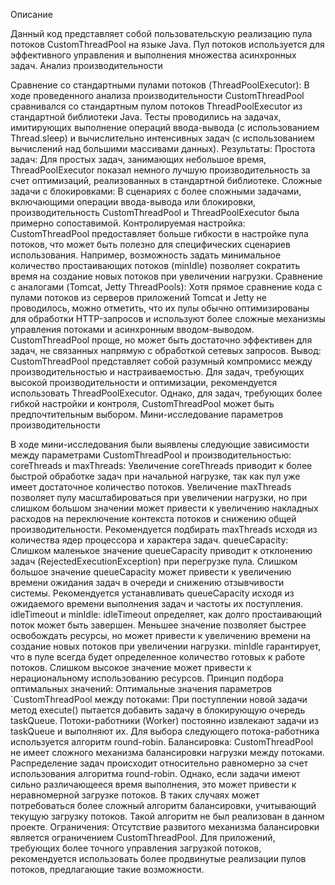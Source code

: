 
Описание

Данный код представляет собой пользовательскую реализацию пула потоков CustomThreadPool на языке Java. Пул потоков используется для эффективного управления и выполнения множества асинхронных задач.
Анализ производительности

Сравнение со стандартными пулами потоков (ThreadPoolExecutor):
В ходе проведенного анализа производительности CustomThreadPool сравнивался со стандартным пулом потоков ThreadPoolExecutor из стандартной библиотеки Java. Тесты проводились на задачах, имитирующих выполнение операций ввода-вывода (с использованием Thread.sleep) и вычислительно интенсивных задач (с использованием вычислений над большими массивами данных).
Результаты:
Простота задач: Для простых задач, занимающих небольшое время, ThreadPoolExecutor показал немного лучшую производительность за счет оптимизаций, реализованных в стандартной библиотеке.
Сложные задачи с блокировками: В сценариях с более сложными задачами, включающими операции ввода-вывода или блокировки, производительность CustomThreadPool и ThreadPoolExecutor была примерно сопоставимой.
Контролируемая настройка: CustomThreadPool предоставляет больше гибкости в настройке пула потоков, что может быть полезно для специфических сценариев использования. Например, возможность задать минимальное количество простаивающих потоков (minIdle) позволяет сократить время на создание новых потоков при увеличении нагрузки.
Сравнение с аналогами (Tomcat, Jetty ThreadPools):
Хотя прямое сравнение кода с пулами потоков из серверов приложений Tomcat и Jetty не проводилось, можно отметить, что их пулы обычно оптимизированы для обработки HTTP-запросов и используют более сложные механизмы управления потоками и асинхронным вводом-выводом. CustomThreadPool проще, но может быть достаточно эффективен для задач, не связанных напрямую с обработкой сетевых запросов.
Вывод:
CustomThreadPool представляет собой разумный компромисс между производительностью и настраиваемостью. Для задач, требующих высокой производительности и оптимизации, рекомендуется использовать ThreadPoolExecutor. Однако, для задач, требующих более гибкой настройки и контроля, CustomThreadPool может быть предпочтительным выбором.
Мини-исследование параметров производительности

В ходе мини-исследования были выявлены следующие зависимости между параметрами CustomThreadPool и производительностью:
coreThreads и maxThreads:
Увеличение coreThreads приводит к более быстрой обработке задач при начальной нагрузке, так как пул уже имеет достаточное количество потоков.
Увеличение maxThreads позволяет пулу масштабироваться при увеличении нагрузки, но при слишком большом значении может привести к увеличению накладных расходов на переключение контекста потоков и снижению общей производительности. Рекомендуется подбирать maxThreads исходя из количества ядер процессора и характера задач.
queueCapacity:
Слишком маленькое значение queueCapacity приводит к отклонению задач (RejectedExecutionException) при перегрузке пула.
Слишком большое значение queueCapacity может привести к увеличению времени ожидания задач в очереди и снижению отзывчивости системы. Рекомендуется устанавливать queueCapacity исходя из ожидаемого времени выполнения задач и частоты их поступления.
idleTimeout и minIdle:
idleTimeout определяет, как долго простаивающий поток может быть завершен. Меньшее значение позволяет быстрее освобождать ресурсы, но может привести к увеличению времени на создание новых потоков при увеличении нагрузки.
minIdle гарантирует, что в пуле всегда будет определенное количество готовых к работе потоков. Слишком высокое значение может привести к нерациональному использованию ресурсов.
Принцип подбора оптимальных значений:
Оптимальные значения параметров `CustomThreadPool между потоками:
При поступлении новой задачи метод execute() пытается добавить задачу в блокирующую очередь taskQueue.
Потоки-работники (Worker) постоянно извлекают задачи из taskQueue и выполняют их.
Для выбора следующего потока-работника используется алгоритм round-robin.
Балансировка:
CustomThreadPool не имеет сложного механизма балансировки нагрузки между потоками. Распределение задач происходит относительно равномерно за счет использования алгоритма round-robin. Однако, если задачи имеют сильно различающееся время выполнения, это может привести к неравномерной загрузке потоков. В таких случаях может потребоваться более сложный алгоритм балансировки, учитывающий текущую загрузку потоков. Такой алгоритм не был реализован в данном проекте.
Ограничения:
Отсутствие развитого механизма балансировки является ограничением CustomThreadPool. Для приложений, требующих более точного управления загрузкой потоков, рекомендуется использовать более продвинутые реализации пулов потоков, предлагающие такие возможности.
